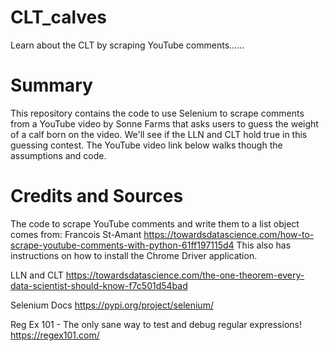 # CLT_calves
 Learn about the CLT by scraping YouTube comments......
 
 # Summary
This repository contains the code to use Selenium to scrape comments from a YouTube video by Sonne Farms that asks users to guess the weight of a calf born on the video. We'll see if the LLN and CLT hold true in this guessing contest. The YouTube video link below walks though the assumptions and code.
 
 # Credits and Sources
The code to scrape YouTube comments and write them to a list object comes from:
Francois St-Amant
https://towardsdatascience.com/how-to-scrape-youtube-comments-with-python-61ff197115d4
This also has instructions on how to install the Chrome Driver application. 

LLN and CLT
https://towardsdatascience.com/the-one-theorem-every-data-scientist-should-know-f7c501d54bad

Selenium Docs
https://pypi.org/project/selenium/

Reg Ex 101 - The only sane way to test and debug regular expressions!
https://regex101.com/

 

